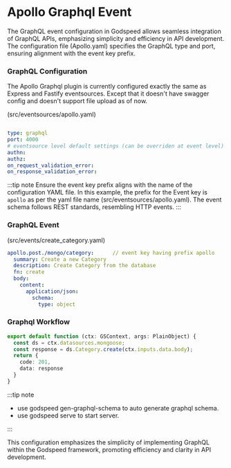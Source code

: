# Apollo Graphql Event

The GraphQL event configuration in Godspeed allows seamless integration of GraphQL APIs, emphasizing simplicity and efficiency in API development. The configuration file (Apollo.yaml) specifies the GraphQL type and port, ensuring alignment with the event key prefix.

### GraphQL Configuration 
The Apollo Graphql plugin is currently configured exactly the same as Express and Fastify eventsources. Except that it doesn't have swagger config and doesn't support file upload as of now.

(src/eventsources/apollo.yaml)
```yaml

type: graphql
port: 4000
# eventsource level default settings (can be overriden at event level)
authn:
authz:
on_request_validation_error:
on_response_validation_error:

```

:::tip note
Ensure the event key prefix aligns with the name of the configuration YAML file. In this example, the prefix for the Event key is `apollo` as per the yaml file name (src/eventsources/apollo.yaml). The event schema follows REST standards, resembling HTTP events.
:::

### GraphQL Event 

(src/events/create_category.yaml)
```yaml
apollo.post./mongo/category:      // event key having prefix apollo
  summary: Create a new Category
  description: Create Category from the database
  fn: create
  body:
    content:
      application/json:
        schema:
          type: object
```

### Graphql Workflow

  ```ts
  export default function (ctx: GSContext, args: PlainObject) {
    const ds = ctx.datasources.mongoose;
    const response = ds.Category.create(ctx.inputs.data.body);
    return {
      code: 201,
      data: response
    }
  }
  ```

<!-- (src/functions/create.yaml)
```yaml
summary: Create Category
tasks:
  - id: mongo_category_create
    fn: datasource.mongo.Category.create
    args:
      data: <% inputs.body %>

``` -->

:::tip note
- use godspeed gen-graphql-schema to auto generate graphql schema.
- use godspeed serve to start server.

:::

This configuration emphasizes the simplicity of implementing GraphQL within the Godspeed framework, promoting efficiency and clarity in API development.

